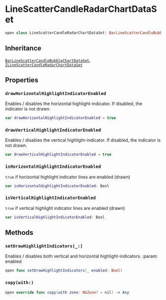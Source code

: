 # LineScatterCandleRadarChartDataSet

``` swift
open class LineScatterCandleRadarChartDataSet: BarLineScatterCandleBubbleChartDataSet, ILineScatterCandleRadarChartDataSet
```

## Inheritance

[`BarLineScatterCandleBubbleChartDataSet`](/BarLineScatterCandleBubbleChartDataSet), [`ILineScatterCandleRadarChartDataSet`](/ILineScatterCandleRadarChartDataSet)

## Properties

### `drawHorizontalHighlightIndicatorEnabled`

Enables / disables the horizontal highlight-indicator. If disabled, the indicator is not drawn.

``` swift
var drawHorizontalHighlightIndicatorEnabled = true
```

### `drawVerticalHighlightIndicatorEnabled`

Enables / disables the vertical highlight-indicator. If disabled, the indicator is not drawn.

``` swift
var drawVerticalHighlightIndicatorEnabled = true
```

### `isHorizontalHighlightIndicatorEnabled`

`true` if horizontal highlight indicator lines are enabled (drawn)

``` swift
var isHorizontalHighlightIndicatorEnabled: Bool
```

### `isVerticalHighlightIndicatorEnabled`

`true` if vertical highlight indicator lines are enabled (drawn)

``` swift
var isVerticalHighlightIndicatorEnabled: Bool
```

## Methods

### `setDrawHighlightIndicators(_:)`

Enables / disables both vertical and horizontal highlight-indicators.
:​param:​ enabled

``` swift
open func setDrawHighlightIndicators(_ enabled: Bool)
```

### `copy(with:)`

``` swift
open override func copy(with zone: NSZone? = nil) -> Any
```

